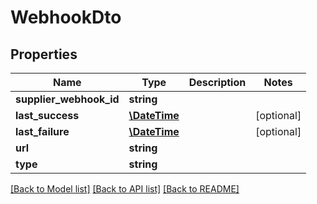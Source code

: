 # WebhookDto

## Properties
Name | Type | Description | Notes
------------ | ------------- | ------------- | -------------
**supplier_webhook_id** | **string** |  | 
**last_success** | [**\DateTime**](\DateTime.md) |  | [optional] 
**last_failure** | [**\DateTime**](\DateTime.md) |  | [optional] 
**url** | **string** |  | 
**type** | **string** |  | 

[[Back to Model list]](../../README.md#documentation-for-models) [[Back to API list]](../../README.md#documentation-for-api-endpoints) [[Back to README]](../../README.md)

